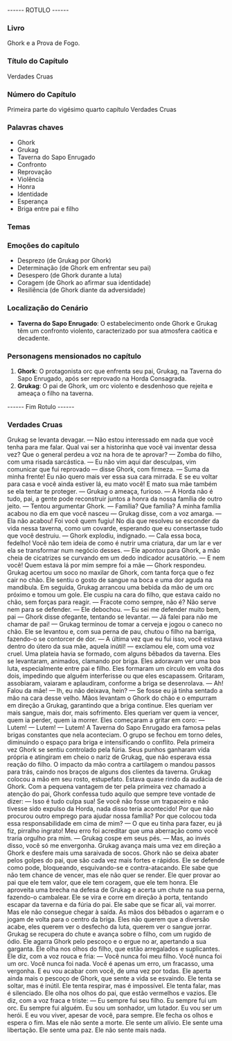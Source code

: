 ------ ROTULO ------

### Livro

Ghork e a Prova de Fogo.

### Título do Capítulo

Verdades Cruas

### Número do Capítulo

Primeira parte do vigésimo quarto capítulo Verdades Cruas

### Palavras chaves

- Ghork
- Grukag
- Taverna do Sapo Enrugado
- Confronto
- Reprovação
- Violência
- Honra
- Identidade
- Esperança
- Briga entre pai e filho

### Temas

### Emoções do capítulo

- Desprezo (de Grukag por Ghork)
- Determinação (de Ghork em enfrentar seu pai)
- Desespero (de Ghork durante a luta)
- Coragem (de Ghork ao afirmar sua identidade)
- Resiliência (de Ghork diante da adversidade)

### Localização do Cenário

- **Taverna do Sapo Enrugado**: O estabelecimento onde Ghork e Grukag têm um confronto violento, caracterizado por sua atmosfera caótica e decadente.

### Personagens mensionados no capítulo

1. **Ghork**: O protagonista orc que enfrenta seu pai, Grukag, na Taverna do Sapo Enrugado, após ser reprovado na Horda Consagrada.
2. **Grukag**: O pai de Ghork, um orc violento e desdenhoso que rejeita e ameaça o filho na taverna.

------ Fim Rotulo ------

### Verdades Cruas

Grukag se levanta devagar.
— Não estou interessado em nada que você tenha para me falar. Qual vai ser a historinha que você vai inventar dessa vez? Que o general perdeu a voz na hora de te aprovar? — Zomba do filho, com uma risada sarcástica. 
— Eu não vim aqui dar desculpas, vim comunicar que fui reprovado — disse Ghork, com firmeza.
— Suma da minha frente! Eu não quero mais ver essa sua cara mirrada. E se eu voltar para casa e você ainda estiver lá, eu mato você! E mato sua mãe também se ela tentar te proteger. — Grukag o ameaça, furioso. 
— A Horda não é tudo, pai, a gente pode reconstruir juntos a honra da nossa família de outro jeito. — Tentou argumentar Ghork.
— Família? Que família? A minha família acabou no dia em que você nasceu — Grukag disse, com a voz amarga.
— Ela não acabou! Foi você quem fugiu! No dia que resolveu se esconder da vida nessa taverna, como um covarde, esperando que eu consertasse tudo que você destruiu. — Ghork explodiu, indignado.
— Cala essa boca, fedelho! Você não tem ideia de como é nutrir uma criatura, dar um lar e ver ela se transformar num negócio desses. — Ele apontou para Ghork, a mão cheia de cicatrizes se curvando em um dedo indicador acusatório.
— E nem você! Quem estava lá por mim sempre foi a mãe — Ghork respondeu.
Grukag acertou um soco no maxilar de Ghork, com tanta força que o fez cair no chão. Ele sentiu o gosto de sangue na boca e uma dor aguda na mandíbula.
Em seguida, Grukag arrancou uma bebida da mão de um orc próximo e tomou um gole. Ele cuspiu na cara do filho, que estava caído no chão, sem forças para reagir. 
— Fracote como sempre, não é? Não serve nem para se defender. — Ele debochou.
— Eu sei me defender muito bem, pai  — Ghork disse ofegante, tentando se levantar.
— Já falei para não me chamar de pai! — Grukag terminou de tomar a cerveja e jogou o caneco no chão. Ele se levantou e, com sua perna de pau, chutou o filho na barriga, fazendo-o se contorcer de dor. — A última vez que eu fui isso, você estava dentro do útero da sua mãe, aquela inútil! — exclamou ele, com uma voz cruel.
Uma plateia havia se formado, com alguns bêbados da taverna. Eles se levantaram, animados, clamando por briga. Eles adoravam ver uma boa luta, especialmente entre pai e filho. Eles formaram um círculo em volta dos dois, impedindo que alguém interferisse ou que eles escapassem. Gritaram, assobiaram, vaiaram e aplaudiram, conforme a briga se desenrolava.
— Ah! Falou da mãe!
— Ih, eu não deixava, hein?
— Se fosse eu já tinha sentado a mão na cara desse velho.
Mãos levantam o Ghork do chão e o empurram em direção a Grukag, garantindo que a briga continue. Eles queriam ver mais sangue, mais dor, mais sofrimento. Eles queriam ver quem ia vencer, quem ia perder, quem ia morrer. Eles começaram a gritar em coro: 
— Lutem! 
— Lutem! 
— Lutem! 
A Taverna do Sapo Enrugado era famosa pelas brigas constantes que nela aconteciam. O grupo se fechou em torno deles, diminuindo o espaço para briga e intensificando o conflito.
Pela primeira vez Ghork se sentiu controlado pela fúria. Seus punhos ganharam vida própria e atingiram em cheio o nariz de Grukag, que não esperava essa reação do filho. O impacto da mão contra a cartilagem o mandou passos para trás, caindo nos braços de alguns dos clientes da taverna. Grukag colocou a mão em seu rosto, estupefato. Estava quase rindo da audácia de Ghork. 
Com a pequena vantagem de ter pela primeira vez chamado a atenção do pai, Ghork confessa tudo aquilo que sempre teve vontade de dizer:
— Isso é tudo culpa sua! Se você não fosse um trapaceiro e não tivesse sido expulso da Horda, nada disso teria acontecido! Por que não procurou outro emprego para ajudar nossa família? Por que colocou toda essa responsabilidade em cima de mim? 
— O que eu tinha para fazer, eu já fiz, pirralho ingrato! Meu erro foi acreditar que uma aberração como você traria orgulho pra mim. — Grukag cospe em seus pés. — Mas, ao invés disso, você só me envergonha.
Grukag avança mais uma vez em direção a Ghork e desfere mais uma saraivada de socos.
Ghork não se deixa abater pelos golpes do pai, que são cada vez mais fortes e rápidos. Ele se defende como pode, bloqueando, esquivando-se e contra-atacando. Ele sabe que não tem chance de vencer, mas ele não quer se render. Ele quer provar ao pai que ele tem valor, que ele tem coragem, que ele tem honra.
Ele aproveita uma brecha na defesa de Grukag e acerta um chute na sua perna, fazendo-o cambalear. Ele se vira e corre em direção à porta, tentando escapar da taverna e da fúria do pai. Ele sabe que se ficar ali, vai morrer.
Mas ele não consegue chegar à saída. As mãos dos bêbados o agarram e o jogam de volta para o centro da briga. Eles não querem que a diversão acabe, eles querem ver o desfecho da luta, querem ver o sangue jorrar.
Grukag se recupera do chute e avança sobre o filho, com um rugido de ódio. Ele agarra Ghork pelo pescoço e o ergue no ar, apertando a sua garganta. Ele olha nos olhos do filho, que estão arregalados e suplicantes. Ele diz, com a voz rouca e fria:
— Você nunca foi meu filho. Você nunca foi um orc. Você nunca foi nada. Você é apenas um erro, um fracasso, uma vergonha. E eu vou acabar com você, de uma vez por todas.
Ele aperta ainda mais o pescoço de Ghork, que sente a vida se esvaindo. Ele tenta se soltar, mas é inútil. Ele tenta respirar, mas é impossível. Ele tenta falar, mas é silenciado.
Ele olha nos olhos do pai, que estão vermelhos e vazios. Ele diz, com a voz fraca e triste:
— Eu sempre fui seu filho. Eu sempre fui um orc. Eu sempre fui alguém. Eu sou um sonhador, um lutador. Eu vou ser um herói. E eu vou viver, apesar de você, para sempre.
Ele fecha os olhos e espera o fim. Mas ele não sente a morte. Ele sente um alívio. Ele sente uma libertação. Ele sente uma paz. Ele não sente mais nada.